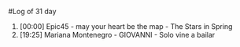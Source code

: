 #Log of 31 day

1. [00:00] Epic45 - may your heart be the map - The Stars in Spring
1. [19:25] Mariana Montenegro - GIOVANNI - Solo vine a bailar
